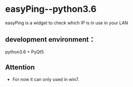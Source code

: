 # easyPing--python3.6
easyPing is a widget to check which IP is in use in your LAN

## development environment：
   python3.6 + PyQt5
   
## Attention
   * For now it can only used in win7.
